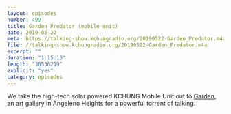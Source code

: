 ```yaml
---
layout: episodes
number: 499
title: Garden Predator (mobile unit)
date: 2019-05-22
meta: https://talking-show.kchungradio.org/20190522-Garden_Predator.m4a
file: //talking-show.kchungradio.org/20190522-Garden_Predator.m4a
excerpt: ""
duration: "1:15:13"
length: "36556219"
explicit: "yes"
category: episodes
---
```

We take the high-tech solar powered KCHUNG Mobile Unit out to [Garden](https://grdn.la/), an art gallery in Angeleno Heights for a powerful torrent of talking.  
